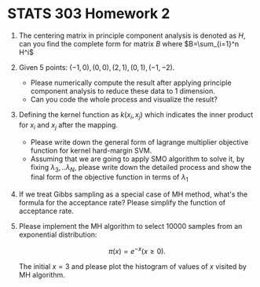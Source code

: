 # STATS 303 Homework 2

1. The centering matrix in principle component analysis is denoted as $H$,
can you find the complete form for matrix $B$ where $B=\sum_{i=1}^n H^i$
1. Given 5 points: $(-1,0),(0,0),(2,1),(0,1),(-1,-2)$.

    - Please numerically compute the result after applying principle component
    analysis to reduce these data to 1 dimension.
    - Can you code the whole process and visualize the result?

1. Defining the kernel function as $k\left(x_i,
x_j\right)$ which indicates the inner product for $x_i$ and $x_j$ after the
mapping.

    - Please write down the general form of lagrange multiplier objective
    function for kernel hard-margin SVM.
    - Assuming that we are going to apply SMO algorithm to solve it,
    by fixing $\lambda_3, . . \lambda_N$,
    please write down the detailed process and show the final form of the
    objective function in terms of $\lambda_1$

1. If we treat Gibbs sampling as a special case of MH method,
what's the formula for the acceptance rate?
Please simplify the function of acceptance rate.
1. Please implement the MH algorithm to select 10000 samples from an exponential
distribution:

    $$
    \pi(x)=e^{-x}(x \geq 0) .
    $$

    The initial $x=3$ and please plot the histogram of values of $x$ visited by
    MH algorithm.
